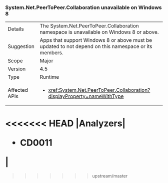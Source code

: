 ### System.Net.PeerToPeer.Collaboration unavailable on Windows 8

|   |   |
|---|---|
|Details|The System.Net.PeerToPeer.Collaboration namespace is unavailable on Windows 8 or above.|
|Suggestion|Apps that support Windows 8 or above must be updated to not depend on this namespace or its members.|
|Scope|Major|
|Version|4.5|
|Type|Runtime|
|Affected APIs|<ul><li><xref:System.Net.PeerToPeer.Collaboration?displayProperty=nameWithType></li></ul>|
<<<<<<< HEAD
|Analyzers|<ul><li>CD0011</li></ul>|
=======
>>>>>>> upstream/master

